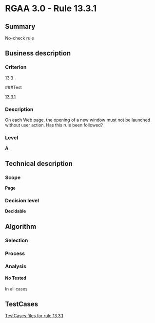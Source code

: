 # RGAA 3.0 -  Rule 13.3.1

## Summary

No-check rule

## Business description

### Criterion

[13.3](http://disic.github.io/rgaa_referentiel_en/RGAA3.0_Criteria_English_version_v1.html#crit-13-3)

###Test

[13.3.1](http://disic.github.io/rgaa_referentiel_en/RGAA3.0_Criteria_English_version_v1.html#test-13-3-1)

### Description
On each Web page, the
    opening of a new window must not be launched without
    user action. Has this rule been followed? 


### Level

**A**

## Technical description

### Scope

**Page**

### Decision level

**Decidable**

## Algorithm

### Selection

### Process

### Analysis

#### No Tested 

In all cases









##  TestCases 

[TestCases files for rule 13.3.1](https://github.com/Asqatasun/Asqatasun/tree/master/rules/rules-rgaa3.0/src/test/resources/testcases/rgaa30/Rgaa30Rule130301/) 


